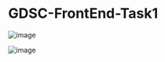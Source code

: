 # GDSC-FrontEnd-Task1

![image](https://user-images.githubusercontent.com/90151937/139488404-fbbc9c4e-2b63-4969-9b06-7187f4995f55.png)

![image](https://user-images.githubusercontent.com/90151937/139487724-e4db6fb1-6f6b-4f1c-a095-32cbb2c26970.png)
